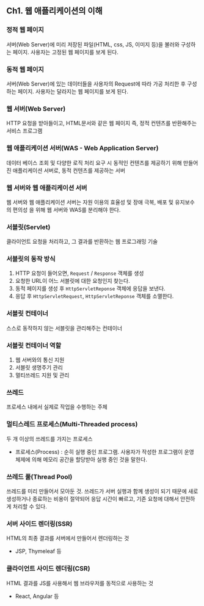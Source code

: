 ## Ch1. 웹 애플리케이션의 이해
### 정적 웹 페이지
서버(Web Server)에 미리 저장된 파일(HTML, css, JS, 이미지 등)을 불러와 구성하는 페이지. 사용자는 고정된 웹 페이지를 보게 된다.

### 동적 웹 페이지
서버(Web Server)에 있는 데이터들을 사용자의 Request에 따라 가공 처리한 후 구성하는 페이지. 사용자는 달라지는 웹 페이지를 보게 된다.

### 웹 서버(Web Server)
HTTP 요청을 받아들이고, HTML문서와 같은 웹 페이지 즉, 정적 컨텐츠를 반환해주는 서비스 프로그램

### 웹 애플리케이션 서버(WAS - Web Application Server)
데이터 베이스 조회 및 다양한 로직 처리 요구 시 동적인 컨텐츠를 제공하기 위해 만들어진 애플리케이션 서버로, 동적 컨텐츠를 제공하는 서버

### 웹 서버와 웹 애플리케이션 서버
웹 서버와 웹 애플리케이션 서버는 자원 이용의 효율성 및 장애 극복, 배포 및 유지보수의 편의성 을 위해 웹 서버와 WAS를 분리해야 한다.

### 서블릿(Servlet)
클라이언트 요청을 처리하고, 그 결과를 반환하는 웹 프로그래밍 기술

### 서블릿의 동작 방식
1. HTTP 요청이 들어오면, `Request` / `Response` 객체를 생성
2. 요청한 URL이 어느 서블릿에 대한 요청인지 찾는다.
3. 동적 페이지를 생성 후 `HttpServletReponse` 객체에 응답을 보낸다.
4. 응답 후 `HttpServletRequest`, `HttpServletReponse` 객체를 소멸한다.

### 서블릿 컨테이너
스스로 동작하지 않는 서블릿을 관리해주는 컨테이너

### 서블릿 컨테이너 역할
1. 웹 서버와의 통신 지원
2. 서블릿 생명주기 관리
3. 멀티쓰레드 지원 및 관리

### 쓰레드
프로세스 내에서 실제로 작업을 수행하는 주체

### 멀티스레드 프로세스(Multi-Threaded process)
두 개 이상의 쓰레드를 가지는 프로세스
* 프로세스(Process) : 순히 실행 중인 프로그램. 사용자가 작성한 프로그램이 운영체제에 의해 메모리 공간을 할당받아 실행 중인 것을 말한다.

### 쓰레드 풀(Thread Pool)
 쓰레드를 미리 만들어서 모아둔 것. 쓰레드가 서버 실행과 함께 생성이 되기 때문에 새로 생성하거나 종료하는 비용이 절약되어 응답 시간이 빠르고, 기존 요청에 대해서 안전하게 처리할 수 있다.

### 서버 사이드 렌더링(SSR)
HTML의 최종 결과를 서버에서 만들어서 렌더링하는 것
* JSP, Thymeleaf 등

### 클라이언트 사이드 렌더링(CSR)
HTML 결과를 JS를 사용해서 웹 브라우저를 동적으로 사용하는 것
* React, Angular 등 